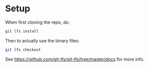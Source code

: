 # Setup

When first cloning the repo, do:

```sh
git lfs install
```

Then to actually use the binary files:

```sh
git lfs checkout
```

See https://github.com/git-lfs/git-lfs/tree/master/docs for more info.
